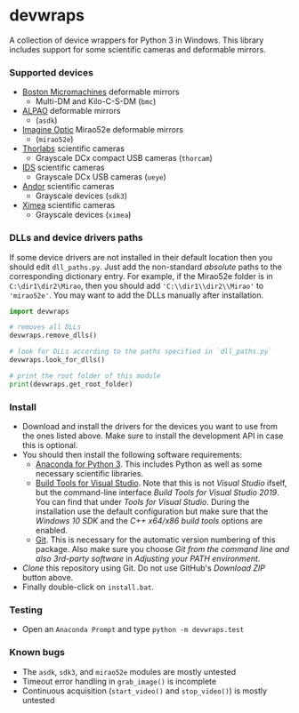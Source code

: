 # devwraps

A collection of device wrappers for Python 3 in Windows. This library includes support for some scientific cameras and deformable mirrors.

### Supported devices
* [Boston Micromachines](http://www.bostonmicromachines.com/) deformable mirrors
  - Multi-DM and Kilo-C-S-DM (`bmc`)
* [ALPAO](https://www.alpao.com/) deformable mirrors
  - (`asdk`)
* [Imagine Optic](https://www.imagine-optic.com) Mirao52e deformable mirrors
  - (`mirao52e`)
* [Thorlabs](https://www.thorlabs.com/software_pages/ViewSoftwarePage.cfm?Code=ThorCam) scientific cameras
  - Grayscale DCx compact USB cameras (`thorcam`)
* [IDS](https://en.ids-imaging.com/) scientific cameras
  - Grayscale DCx USB cameras (`ueye`)
* [Andor](http://www.andor.com/scientific-software/software-development-kit) scientific cameras
  - Grayscale devices (`sdk3`)
* [Ximea](https://www.ximea.com/) scientific cameras
  - Grayscale devices (`ximea`)

### DLLs and device drivers paths
If some device drivers are not installed in their default location then you should edit `dll_paths.py`. Just add the non-standard *absolute* paths to the corresponding dictionary entry. For example, if the Mirao52e folder is in `C:\dir1\dir2\Mirao`, then you should add `'C:\\dir1\\dir2\\Mirao'` to `'mirao52e'`. You may want to add the DLLs manually after installation.

```python
import devwraps

# removes all DLLs
devwraps.remove_dlls()

# look for DLLs according to the paths specified in `dll_paths.py`
devwraps.look_for_dlls()

# print the root folder of this module
print(devwraps.get_root_folder)
```

### Install
* Download and install the drivers for the devices you want to use from the ones listed above. Make sure to install the development API in case this is optional.
* You should then install the following software requirements:
    * [Anaconda for Python 3](https://www.anaconda.com/download). This includes Python as well as some necessary scientific libraries.
    * [Build Tools for Visual Studio](https://go.microsoft.com/fwlink/?linkid=840931). Note that this is not *Visual Studio* ifself, but the command-line interface *Build Tools for Visual Studio 2019*. You can find that under *Tools for Visual Studio*. During the installation use the default configuration but make sure that the *Windows 10 SDK* and the *C++ x64/x86 build tools* options are enabled.
    * [Git](https://git-scm.com/download/win). This is necessary for the automatic version numbering of this package. Also make sure you choose *Git from the command line and also 3rd-party software* in *Adjusting your PATH environment*.
* *Clone* this repository using Git. Do not use GitHub's *Download ZIP* button above.
* Finally double-click on `install.bat`.

### Testing
* Open an `Anaconda Prompt` and type `python -m devwraps.test`

### Known bugs
* The `asdk`, `sdk3`, and `mirao52e` modules are mostly untested
* Timeout error handling in `grab_image()` is incomplete
* Continuous acquisition (`start_video()` and `stop_video()`) is mostly untested

